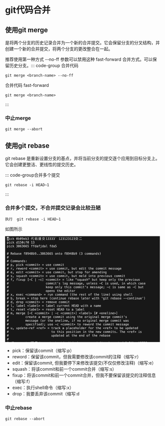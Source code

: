 # git代码合并

## 使用git merge

是将两个分支的历史记录合并为一个新的合并提交。它会保留分支的分叉结构，并创建一个新的合并提交，将两个分支的更改整合在一起。

推荐使用第一种方式 --no-ff 参数可以禁用这种 fast-forward 合并方式。可以保留历史分支。::: code-group 合并代码

```shell
git merge <branch-name> --no-ff
```

合并代码 fast-forward

```shell
git merge <branch-name>
```

:::

### 中止merge

```
git merge --abort
```

## 使用git rebase

git rebase 是重新设置分支的基点，并将当前分支的提交逐个应用到目标分支上。它会创建更整洁、更线性的提交历史。

::: code-group合并多个提交

```shell
git rebase -i HEAD~1
```

:::

### 合并多个提交，不合并提交记录会比较丑陋

```
执行  git rebase -i HEAD~1
```

如图所示

![alt text](image.png)

- pick：保留该commit（缩写:p）
- reword：保留该commit，但我需要修改该commit的注释（缩写:r）
- edit：保留该commit, 但我要停下来修改该提交(不仅仅修改注释)（缩写:e）
- squash：将该commit和前一个commit合并（缩写:s）
- fixup：将该commit和前一个commit合并，但我不要保留该提交的注释信息（缩写:f）
- exec：执行shell命令（缩写:x）
- drop：我要丢弃该commit（缩写:d

### 中止rebase

```shell
git rebase --abort
```

